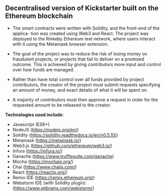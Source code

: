 Decentralised version of Kickstarter built on the Ethereum blockchain
---------------------------------------------------------------------

- The smart contracts were written with Solidity, and the front-end of the applica-
tion was created using Web3 and React. The project was deployed to the Rinkeby
Ethereum test network, where users interact with it using the Metamask browser
extension.

- The goal of the project was to reduce the risk of losing money on fraudulent projects,
or projects that fail to deliver on a promised outcome. This is achieved by giving
contributors more input and control over how funds are managed.

- Rather than have total control over all funds provided by project contributors, the
creator of the project must submit requests specifying an amount of money, and
exact details of what it will be spent on.

- A majority of contributors must then approve a request in order for the requested
amount to be released to the creator.

__Technologies used include__:

- Javascript (ES6+)
- NodeJS (https://nodejs.org/en/)
- Solidity (https://solidity.readthedocs.io/en/v0.5.10/)
- Metamask (https://metamask.io/)
- Web3.js (https://github.com/ethereum/web3.js/)
- Infura (https://infura.io/)
- Ganache (https://www.trufflesuite.com/ganache)
- Mocha (https://mochajs.org/)
- Chai (https://www.chaijs.com/)
- React (https://reactjs.org/)
- Remix IDE (https://remix.ethereum.org/)
- Webstorm IDE (with Solidity plugin) (https://www.jetbrains.com/webstorm/)


